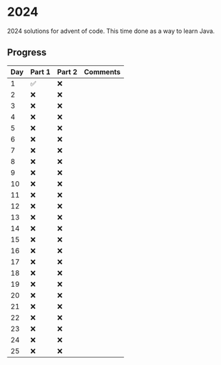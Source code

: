 # 2024

2024 solutions for advent of code. This time done as a way to learn Java.

## Progress

| Day | Part 1             | Part 2 | Comments |
|-----|--------------------|--------|----------|
| 1   | :white_check_mark: | :x:    |          |
| 2   | :x:                | :x:    |          |
| 3   | :x:                | :x:    |          | 
| 4   | :x:                | :x:    |          | 
| 5   | :x:                | :x:    |          | 
| 6   | :x:                | :x:    |          | 
| 7   | :x:                | :x:    |          | 
| 8   | :x:                | :x:    |          | 
| 9   | :x:                | :x:    |          | 
| 10  | :x:                | :x:    |          | 
| 11  | :x:                | :x:    |          | 
| 12  | :x:                | :x:    |          | 
| 13  | :x:                | :x:    |          | 
| 14  | :x:                | :x:    |          | 
| 15  | :x:                | :x:    |          | 
| 16  | :x:                | :x:    |          | 
| 17  | :x:                | :x:    |          | 
| 18  | :x:                | :x:    |          | 
| 19  | :x:                | :x:    |          | 
| 20  | :x:                | :x:    |          | 
| 21  | :x:                | :x:    |          | 
| 22  | :x:                | :x:    |          | 
| 23  | :x:                | :x:    |          | 
| 24  | :x:                | :x:    |          | 
| 25  | :x:                | :x:    |          | 
